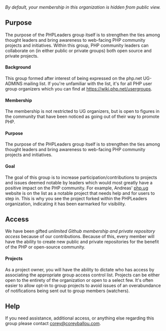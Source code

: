 _By default, your membership in this organization is hidden from public view._

## Purpose ##

The purpose of the PHPLeaders group itself is to strengthen the ties among thought leaders and bring awareness to web-facing PHP community projects and initiatives. Within this group, PHP community leaders can collaborate on (in either public or private groups) both open source and private projects.

#### Background ####

This group formed after interest of being expressed on the php.net UG-ADMINS mailing list. If you're unfamiliar with the list, it's for all PHP user group organizers which you can find at https://wiki.php.net/usergroups.

#### Membership ####

The membership is not restricted to UG organizers, but is open to figures in the community that have been noticed as going out of their way to promote PHP. 

#### Purpose ####

The purpose of the PHPLeaders group itself is to strengthen the ties among thought leaders and bring awareness to web-facing PHP community projects and initiatives. 

#### Goal ####

The goal of this group is to increase participation/contributions to projects and issues deemed notable by leaders which would most greatly have a positive impact on the PHP community. For example, Andreas' [php.ug](http://php.ug) website is on the list as a notable project that needs help and for users to step in. This is why you see the project forked within the PHPLeaders organization, indicating it has been earmarked for visibility.

## Access ##

We have been gifted *unlimited Github membership and private repository access* because of our contributions. Because of this, every member will have the ability to create new public and private repositories for the benefit of the PHP or open-source community.

#### Projects ####

As a project owner, you will have the ability to dictate who has access by associating the appropriate group access control list. Projects can be either open to the entirety of the organization or open to a select few. It's often easier to allow opt-in to group projects to avoid issues of an overabundance of notifications being sent out to group members (watchers). 

## Help ##

If you need assistance, additional access, or anything else regarding this group please contact [corey@coreyballou.com](mailto:corey@coreyballou.com).
